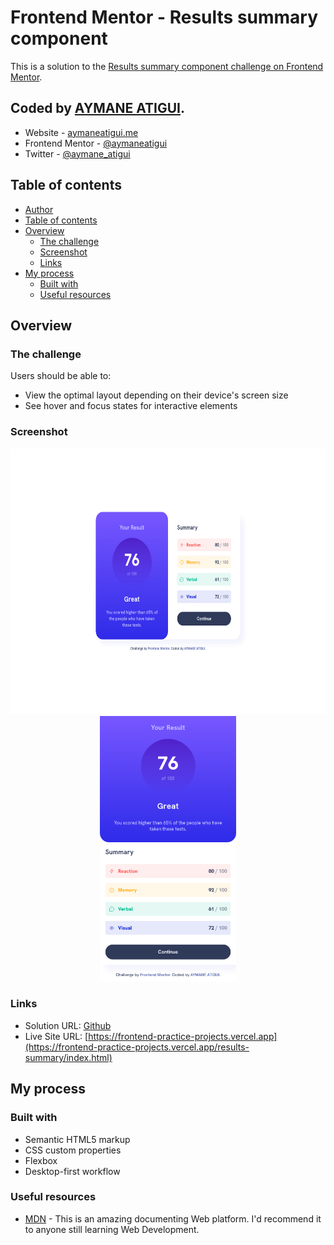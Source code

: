 # Frontend Mentor - Results summary component

This is a solution to the [Results summary component challenge on Frontend Mentor](https://www.frontendmentor.io/challenges/results-summary-component-CE_K6s0maV).

## Coded by [AYMANE ATIGUI](https://github.com/aymaneatigui).

- Website - [aymaneatigui.me](https://www.aymaneatigui.me)
- Frontend Mentor - [@aymaneatigui](https://www.frontendmentor.io/profile/aymaneatigui)
- Twitter - [@aymane_atigui](https://twitter.com/aymane_atigui)

## Table of contents

- [Author](#author)
- [Table of contents](#table-of-contents)
- [Overview](#overview)
  - [The challenge](#the-challenge)
  - [Screenshot](#screenshot)
  - [Links](#links)
- [My process](#my-process)
  - [Built with](#built-with)
  - [Useful resources](#useful-resources)

## Overview

### The challenge

Users should be able to:

- View the optimal layout depending on their device's screen size
- See hover and focus states for interactive elements

### Screenshot

<p align="center">
  <img height="425" src="./Readme/Desktop.png">
  <img height="425" src="./Readme/Phone.png">
</p>

### Links

- Solution URL: [Github](https://github.com/aymaneatigui/Frontend-Practice/tree/main/results-summary)
- Live Site URL: [https://frontend-practice-projects.vercel.app](https://frontend-practice-projects.vercel.app/results-summary/index.html)

## My process

### Built with

- Semantic HTML5 markup
- CSS custom properties
- Flexbox
- Desktop-first workflow

### Useful resources


- [MDN](https://developer.mozilla.org/) - This is an amazing documenting Web platform. I'd recommend it to anyone still learning Web Development.
